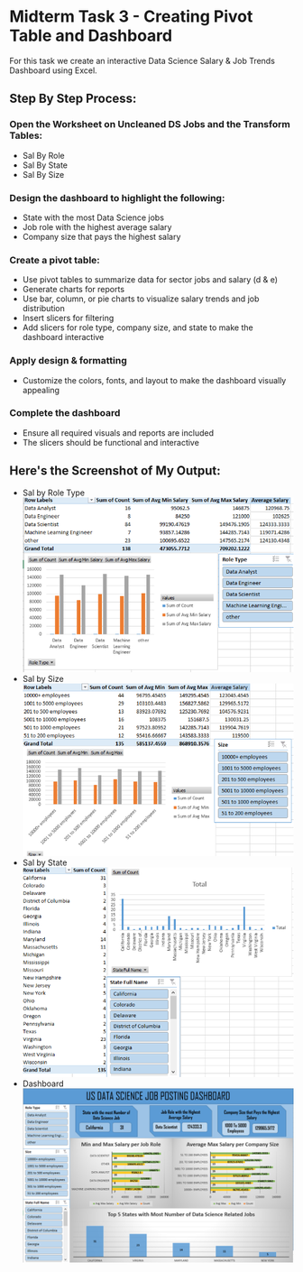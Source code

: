 # Midterm Task 3 - Creating Pivot Table and Dashboard
For this task we create an interactive Data Science Salary & Job Trends Dashboard using Excel.

## Step By Step Process:
### Open the Worksheet on Uncleaned DS Jobs and the Transform Tables:
- Sal By Role
- Sal By State
- Sal By Size
### Design the dashboard to highlight the following:
- State with the most Data Science jobs
- Job role with the highest average salary
- Company size that pays the highest salary
### Create a pivot table:
- Use pivot tables to summarize data for sector jobs and salary (d & e)
- Generate charts for reports
- Use bar, column, or pie charts to visualize salary trends and job distribution
- Insert slicers for filtering
- Add slicers for role type, company size, and state to make the dashboard interactive
### Apply design & formatting
- Customize the colors, fonts, and layout to make the dashboard visually appealing
### Complete the dashboard
- Ensure all required visuals and reports are included
- The slicers should be functional and interactive

## Here's the Screenshot of My Output:
- Sal by Role Type
![screenshot](Images/Role%20Type.PNG)
- Sal by Size
![screenshot](Images/Size.PNG)
- Sal by State
![screenshot](Images/State.PNG)
- Dashboard 
![screenshot](Images/Dashboard.PNG)
